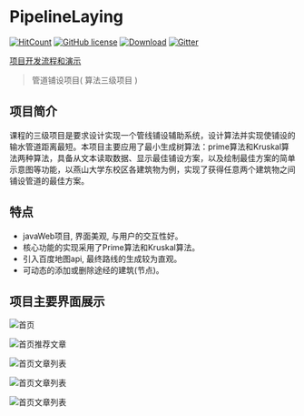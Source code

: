 # PipelineLaying

[![HitCount](http://hits.dwyl.io/fyf2016/PipelineLaying.svg)](http://hits.dwyl.io/fyf2016/PipelineLaying) [![GitHub license](https://img.shields.io/github/license/fyf2016/PipelineLaying.svg)](https://github.com/fyf2016/PipelineLaying/blob/master/LICENSE) [![Download](https://img.shields.io/badge/downloads-master-orange.svg)](https://codeload.github.com/PipelineLaying/zip/master) 
[![Gitter](https://img.shields.io/gitter/room/fyf2016/PipelineLaying.svg)](https://gitter.im/PipelineLaying/community?utm_source=share-link&utm_medium=link&utm_campaign=share-link)

[项目开发流程和演示](https://fyf2016.github.io/2018/07/22/%E7%AE%97%E6%B3%95%E4%B8%89%E7%BA%A7%E9%A1%B9%E7%9B%AE/)

>管道铺设项目( 算法三级项目 )

## 项目简介
课程的三级项目是要求设计实现一个管线铺设辅助系统，设计算法并实现使铺设的输水管道距离最短。本项目主要应用了最小生成树算法：prime算法和Kruskal算法两种算法，具备从文本读取数据、显示最佳铺设方案，以及绘制最佳方案的简单示意图等功能，以燕山大学东校区各建筑物为例，实现了获得任意两个建筑物之间铺设管道的最佳方案。

## 特点

- javaWeb项目, 界面美观, 与用户的交互性好。
- 核心功能的实现采用了Prime算法和Kruskal算法。
- 引入百度地图api, 最终路线的生成较为直观。
- 可动态的添加或删除途经的建筑(节点)。

## 项目主要界面展示

![首页](https://fyf2016.github.io/images/project/back1.png)

![首页推荐文章](http://static.blinkfox.com/matery-20181202-2.png)

![首页文章列表](http://static.blinkfox.com/matery-20181202-3.png)

![首页文章列表](http://static.blinkfox.com/matery-20181202-7.png)

![首页文章列表](http://static.blinkfox.com/matery-20181202-8.png)







